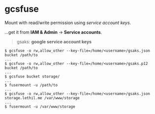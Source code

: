 # gcsfuse

Mount with read/write permission using *service account keys*.

...get it from  **IAM & Admin** -> **Service accounts**.

> gsaks: **google service account keys**

```shell
$ gcsfuse -o rw,allow_other --key-file=/home/<username>/gsaks.json bucket /path/to
...
$ gcsfuse -o rw,allow_other --key-file=/home/<username>/gsaks.p12 bucket /path/to
...
$ gcsfuse bucket storage/
...
$ fusermount -u /path/to
...
$ gcsfuse -o rw,allow_other --key-file=/home/<username>/gsaks.json storage.lethil.me /var/www/storage
...
$ fusermount -u /var/www/storage
```
